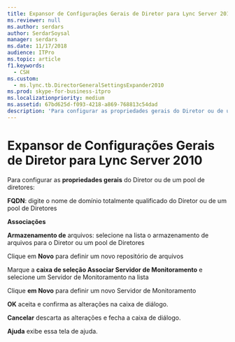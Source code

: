```yaml
---
title: Expansor de Configurações Gerais de Diretor para Lync Server 2010
ms.reviewer: null
ms.author: serdars
author: SerdarSoysal
manager: serdars
ms.date: 11/17/2018
audience: ITPro
ms.topic: article
f1.keywords:
  - CSH
ms.custom:
  - ms.lync.tb.DirectorGeneralSettingsExpander2010
ms.prod: skype-for-business-itpro
ms.localizationpriority: medium
ms.assetid: 67bd625d-f093-4218-a869-768813c54dad
description: 'Para configurar as propriedades gerais do Diretor ou de um pool de diretores:'
---
```


# <a name="director-general-settings-expander-for-lync-server-2010"></a>Expansor de Configurações Gerais de Diretor para Lync Server 2010
 
Para configurar as **propriedades gerais** do Diretor ou de um pool de diretores:
  
 **FQDN**: digite o nome de domínio totalmente qualificado do Diretor ou de um pool de Diretores
  
 **Associações**
  
 **Armazenamento de** arquivos: selecione na lista o armazenamento de arquivos para o Diretor ou um pool de Diretores
  
Clique em **Novo** para definir um novo repositório de arquivos
  
Marque a **caixa de seleção Associar Servidor de Monitoramento** e selecione um Servidor de Monitoramento na lista
  
Clique **em Novo** para definir um novo Servidor de Monitoramento
  
 **OK** aceita e confirma as alterações na caixa de diálogo.
  
 **Cancelar** descarta as alterações e fecha a caixa de diálogo.
  
 **Ajuda** exibe essa tela de ajuda.
  

